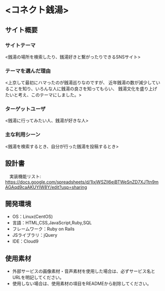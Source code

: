 # <コネクト銭湯>

## サイト概要
### サイトテーマ
<銭湯の場所を検索したり、銭湯好きと繋がったりできるSNSサイト>

### テーマを選んだ理由
<上京して最初にハマったのが銭湯巡りなのですが、
近年銭湯の数が減少していることを知り、いろんな人に銭湯の良さを知ってもらい、
銭湯文化を盛り上げたいと考え、このテーマにしました。>

### ターゲットユーザ
<銭湯に行ってみたい人、銭湯が好きな人>

### 主な利用シーン
<銭湯を検索するとき、自分が行った銭湯を投稿するとき>

## 設計書
　実装機能リスト: https://docs.google.com/spreadsheets/d/1IxjWSZIl6ejBTWeSnZD7XJTtn9mAGAqd9caAKUYlW8Y/edit?usp=sharing

## 開発環境
- OS：Linux(CentOS)
- 言語：HTML,CSS,JavaScript,Ruby,SQL
- フレームワーク：Ruby on Rails
- JSライブラリ：jQuery
- IDE：Cloud9

## 使用素材
- 外部サービスの画像素材・音声素材を使用した場合は、必ずサービス名とURLを明記してください。
- 使用しない場合は、使用素材の項目をREADMEから削除してください。